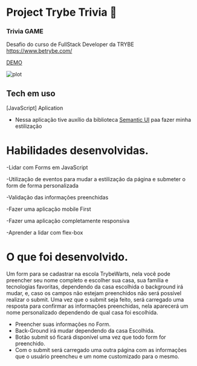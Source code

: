 # Project Trybe Trivia 🚀

### Trivia GAME

Desafio do curso de FullStack Developer da TRYBE https://www.betrybe.com/

[DEMO](https://vercel.com/regariou/trybewarts)

![plot](./images/trybeWartsPreview.png.png)

## Tech em uso

[JavaScript] Aplication </br>
  - Nessa aplicação tive auxílio da biblioteca [Semantic UI](https://opentdb.com/api_config.php) paa fazer minha estilização

# Habilidades desenvolvidas.

-Lidar com Forms em JavaScript </br>

-Utilização de eventos para mudar a estilização da página e submeter o form de forma personalizada</br>

-Validação das informações preenchidas

-Fazer uma aplicação mobile First </br>

-Fazer uma aplicação completamente responsiva </br>

-Aprender a lidar com flex-box </br>

# O que foi desenvolvido.

Um form para se cadastrar na escola TrybeWarts, nela você pode preencher seu nome completo e escolher sua casa, sua família e tecnologias favoritas, dependendo da
casa escolhida o background irá mudar, e, caso os campos não estejam preenchidos não será possível realizar o submit.
Uma vez que o submit seja feito, será carregado uma resposta para confirmar as informações preenchidas, nela aparecerá um nome personalizado dependendo de qual casa foi escolhida.

  - Preencher suas informações no Form.
  - Back-Ground irá mudar dependendo da casa Escolhida.
  - Botão submit só ficará disponível uma vez que todo form for preenchido.
  - Com o submit será carregado uma outra página com as informações que o usuário preencheu e um nome customizado para o mesmo.
